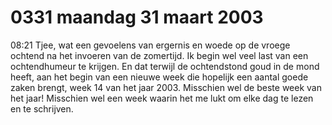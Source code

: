 # 0331 maandag 31 maart 2003
08:21	Tjee, wat een gevoelens van ergernis en woede op de vroege ochtend na het invoeren van de zomertijd. Ik begin wel veel last van een ochtendhumeur te krijgen. En dat terwijl de ochtendstond goud in de mond heeft, aan het begin van een nieuwe week die hopelijk een aantal goede zaken brengt, week 14 van het jaar 2003. Misschien wel de beste week van het jaar! Misschien wel een week waarin het me lukt om elke dag te lezen en te schrijven.